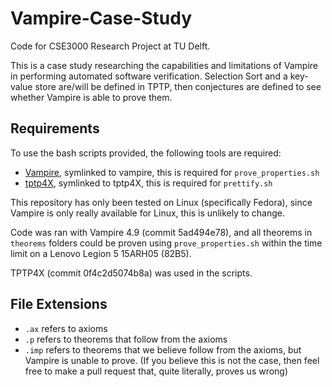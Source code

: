 # Vampire-Case-Study
Code for CSE3000 Research Project at TU Delft.

This is a case study researching the capabilities and limitations of Vampire in performing automated software verification. Selection Sort and a key-value store are/will be defined in TPTP, then conjectures are defined to see whether Vampire is able to prove them.

## Requirements
To use the bash scripts provided, the following tools are required:
- [Vampire](https://vprover.github.io/), symlinked to vampire, this is required for `prove_properties.sh`
- [tptp4X](https://github.com/TPTPWorld/TPTP4X), symlinked to tptp4X, this is required for `prettify.sh`

This repository has only been tested on Linux (specifically Fedora), since Vampire is only really available for Linux, this is unlikely to change.

Code was ran with Vampire 4.9 (commit 5ad494e78), and all theorems in `theorems` folders could be proven using `prove_properties.sh` within the time limit on a Lenovo Legion 5 15ARH05 (82B5).

TPTP4X (commit 0f4c2d5074b8a) was used in the scripts.

## File Extensions
- `.ax` refers to axioms
- `.p` refers to theorems that follow from the axioms
- `.imp` refers to theorems that we believe follow from the axioms, but Vampire is unable to prove. (If you believe this is not the case, then feel free to make a pull request that, quite literally, proves us wrong)
